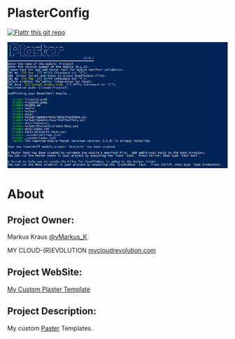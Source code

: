 PlasterConfig
=============
[![Flattr this git repo](http://api.flattr.com/button/flattr-badge-large.png)](https://flattr.com/submit/auto?user_id=vMarkus_K&url=https://github.com/mycloudrevolution/PlasterConfig&title=PlasterConfig&language=Powershell&tags=github&category=software)

![Invoke-Plaster](/Media/Invoke-Plaster.png)

# About

## Project Owner:

Markus Kraus [@vMarkus_K](https://twitter.com/vMarkus_K)

MY CLOUD-(R)EVOLUTION [mycloudrevolution.com](http://mycloudrevolution.com/)

## Project WebSite: 

[My Custom Plaster Template](https://mycloudrevolution.com/2017/06/01/my-custom-plaster-template/)

## Project Description:

My custom [Paster](https://github.com/PowerShell/Plaster) Templates.
